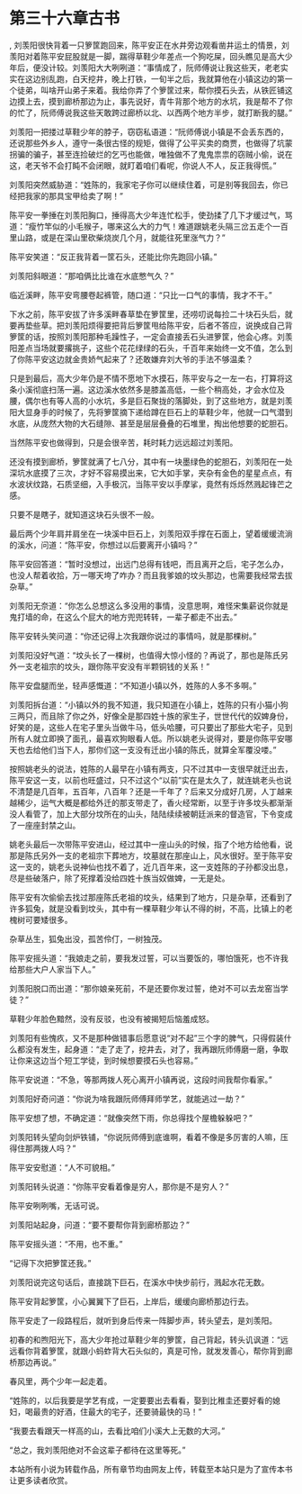 # 第三十六章古书
,  刘羡阳很快背着一只箩筐跑回来，陈平安正在水井旁边观看凿井运土的情景，刘羡阳对着陈平安屁股就是一脚，踹得草鞋少年差点一个狗吃屎，回头瞧见是高大少年后，便没计较。刘羡阳大大咧咧道：“事情成了，阮师傅说让我这些天，老老实实在这边别乱跑，白天挖井，晚上打铁，一旬半之后，我就算他在小镇这边的第一个徒弟，叫啥开山弟子来着。我给你弄了个箩筐过来，帮你摸石头去，从铁匠铺这边摸上去，摸到廊桥那边为止，事先说好，青牛背那个地方的水坑，我是帮不了你的忙了，阮师傅说我这些天敢跨过廊桥以北、以西两个地方半步，就打断我的腿。”
   刘羡阳一把搂过草鞋少年的脖子，窃窃私语道：“阮师傅说小镇是不会丢东西的，还说那些外乡人，遵守一条很古怪的规矩，做得了公平买卖的商贾，也做得了坑蒙拐骗的骗子，甚至连捡破烂的乞丐也能做，唯独做不了鬼鬼祟祟的窃贼小偷，说在这，老天爷不会打盹不会闭眼，就盯着咱们看呢，你说人不人，反正我得慌。”
   刘羡阳突然威胁道：“姓陈的，我家宅子你可以继续住着，可是别等我回去，你已经把我家的那具宝甲给卖了啊！”
   陈平安一拳捶在刘羡阳胸口，捶得高大少年连忙松手，使劲揉了几下才缓过气，骂道：“瘦竹竿似的小毛猴子，哪来这么大的力气！难道跟姚老头隔三岔五走个一百里山路，或是在深山里砍柴烧炭几个月，就能往死里涨气力？”
   陈平安笑道：“反正我背着一筐石头，还能比你先跑回小镇。”
   刘羡阳斜眼道：“那咱俩比比谁在水底憋气久？”
   临近溪畔，陈平安弯腰卷起裤管，随口道：“只比一口气的事情，我才不干。”
   下水之前，陈平安拔了许多溪畔春草垫在箩筐里，还唠叨说每捡二十块石头后，就要再垫些草。把刘羡阳烦得要把背后箩筐甩给陈平安，后者不答应，说换成自己背箩筐的话，按照刘羡阳那种毛躁性子，一定会直接丢石头进箩筐，他会心疼。刘羡阳差点当场就要撂挑子，这些个花花绿绿的石头，千百年来始终一文不值，怎么到了你陈平安这边就金贵娇气起来了？还敢嫌弃刘大爷的手法不够温柔？
   只是到最后，高大少年仍是不情不愿地下水摸石，陈平安与之一左一右，打算将这条小溪彻底扫荡一遍。这边溪水依然多是膝盖高低，一些个稍高处，才会水位及腰，偶尔也有等人高的小水坑，多是巨石聚拢的落脚处，到了这些地方，就是刘羡阳大显身手的时候了，先将箩筐摘下递给蹲在巨石上的草鞋少年，他就一口气潜到水底，从庞然大物的大石缝隙、甚至是层层叠叠的石堆里，掏出他想要的蛇胆石。
   当然陈平安也做得到，只是会很辛苦，耗时耗力远远超过刘羡阳。
   还没有摸到廊桥，箩筐就满了七八分，其中有一块墨绿色的蛇胆石，刘羡阳在一处深坑水底摸了三次，才好不容易摸出来，它大如手掌，夹杂有金色的星星点点，有水波状纹路，石质坚细，入手极沉，当陈平安以手摩挲，竟然有烁烁然溅起锋芒之感。
   只要不是瞎子，就知道这块石头很不一般。
   最后两个少年肩并肩坐在一块溪中巨石上，刘羡阳双手撑在石面上，望着缓缓流淌的溪水，问道：“陈平安，你想过以后要离开小镇吗？”
   陈平安回答道：“暂时没想过，出远门总得有钱吧，而且离开之后，宅子怎么办，也没人帮着收拾，万一哪天垮了咋办？而且我爹娘的坟头那边，也需要我经常去拔杂草。”
   刘羡阳无奈道：“你怎么总想这么多没用的事情，没意思啊，难怪宋集薪说你就是鬼打墙的命，在这么个屁大的地方兜兜转转，一辈子都走不出去。”
   陈平安转头笑问道：“你还记得上次我跟你说过的事情吗，就是那棵树。”
   刘羡阳没好气道：“坟头长了一棵树，也值得大惊小怪的？再说了，那也是陈氏另外一支老祖宗的坟头，跟你陈平安没有半颗铜钱的关系！”
   陈平安盘腿而坐，轻声感慨道：“不知道小镇以外，姓陈的人多不多啊。”
   刘羡阳拆台道：“小镇以外的我不知道，我只知道在小镇上，姓陈的只有小猫小狗三两只，而且除了你之外，好像全是那四姓十族的家生子，世世代代的奴婢身份，好笑的是，这些人在宅子里头当做牛马，低头哈腰，可只要出了那些大宅子，见到所有人就立即换了面孔，最喜欢狗眼看人低。所以姚老头说得对，要是你陈平安哪天也去给他们当下人，那你们这一支没有迁出小镇的陈氏，就算全军覆没喽。”
   按照姚老头的说法，姓陈的人最早在小镇有两支，只不过其中一支很早就迁出去，陈平安这一支，以前也旺盛过，只不过这个“以前”实在是太久了，就连姚老头也说不清楚是几百年，五百年，八百年？还是一千年了？后来又分成好几房，人丁越来越稀少，运气大概是都给外迁的那支带走了，香火经常断，以至于许多坟头都渐渐没人看管了，加上大部分坟所在的山头，陆陆续续被朝廷派来的督造官，下令变成了一座座封禁之山。
   姚老头最后一次带陈平安进山，经过其中一座山头的时候，指了个地方给他看，说那是陈氏另外一支的老祖宗下葬地方，坟墓就在那座山上，风水很好。至于陈平安这一支的，姚老头说神仙也找不着了，近几百年来，这一支姓陈的子孙都没出息，尽是些破落户，除了死撑着没给四姓十族当奴做婢，一无是处。
   陈平安有次偷偷去找过那座陈氏老祖的坟头，结果到了地方，只是杂草，还看到了许多狐兔，就是没看到坟头，其中有一棵草鞋少年认不得的树，不高，比镇上的老槐树可要矮很多。
   杂草丛生，狐兔出没，孤苦伶仃，一树独茂。
   陈平安摇头道：“我娘走之前，要我发过誓，可以当要饭的，哪怕饿死，也不许我给那些大户人家当下人。”
   刘羡阳脱口而出道：“那你娘亲死前，不是还要你发过誓，绝对不可以去龙窑当学徒？”
   草鞋少年脸色黯然，没有反驳，也没有被揭短后恼羞成怒。
   刘羡阳有些愧疚，又不是那种做错事后愿意说“对不起”三个字的脾气，只得假装什么都没有发生，起身道：“走了走了，挖井去，对了，我再跟阮师傅磨一磨，争取让你来这边当个短工学徒，到时候想要摸石头也容易。”
   陈平安说道：“不急，等那两拨人死心离开小镇再说，这段时间我帮你看家。”
   刘羡阳好奇问道：“你说为啥我跟阮师傅拜师学艺，就能逃过一劫？”
   陈平安想了想，不确定道：“就像突然下雨，你总得找个屋檐躲躲吧？”
   刘羡阳转头望向剑炉铁铺，“你说阮师傅到底谁啊，看着不像是多厉害的人嘛，压得住那两拨人吗？”
   陈平安安慰道：“人不可貌相。”
   刘羡阳转头说道：“你陈平安看着像是穷人，那你是不是穷人？”
   陈平安咧咧嘴，无话可说。
   刘羡阳站起身，问道：“要不要帮你背到廊桥那边？”
   陈平安摇头道：“不用，也不重。”
   “记得下次把箩筐还我。”
   刘羡阳说完这句话后，直接跳下巨石，在溪水中快步前行，溅起水花无数。
   陈平安背起箩筐，小心翼翼下了巨石，上岸后，缓缓向廊桥那边行去。
   陈平安走了一段路程后，就听到身后传来一阵脚步声，转头望去，是刘羡阳。
   初春的和煦阳光下，高大少年抢过草鞋少年的箩筐，自己背起，转头讥讽道：“远远看你背着箩筐，就跟小蚂蚱背大石头似的，真是可怜，就发发善心，帮你背到廊桥那边再说。”
   春风里，两个少年一起走着。
   “姓陈的，以后我要是学艺有成，一定要要出去看看，娶到比稚圭还要好看的媳妇，喝最贵的好酒，住最大的宅子，还要骑最快的马！”
   “我要去看跟天一样高的山，去看比咱们小溪大上无数的大河。”
   “总之，我刘羡阳绝对不会这辈子都待在这里等死。”
  本站所有小说为转载作品，所有章节均由网友上传，转载至本站只是为了宣传本书让更多读者欣赏。